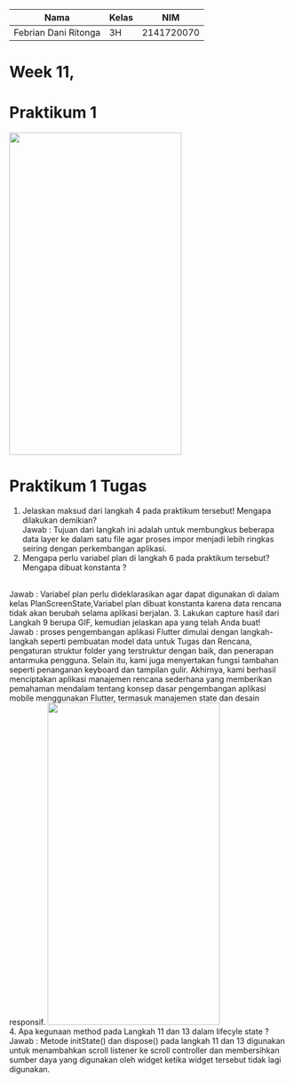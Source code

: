 | Nama | Kelas | NIM |
| ---- | ---- | ---- |
| Febrian Dani Ritonga | 3H | 2141720070|

# Week 11,
# Praktikum 1
<img src="https://github.com/daniertg/2141720070-mobile-2023/assets/87335182/0a3e5d03-468c-4c87-816c-2e000bc1bc42" width="310" height="580"><br>

# Praktikum 1 Tugas
1. Jelaskan maksud dari langkah 4 pada praktikum tersebut! Mengapa dilakukan demikian?<br>
Jawab : Tujuan dari langkah ini adalah untuk membungkus beberapa data layer ke dalam satu file agar proses impor menjadi lebih ringkas seiring dengan perkembangan aplikasi.
2. Mengapa perlu variabel plan di langkah 6 pada praktikum tersebut? Mengapa dibuat konstanta ?
<br>
Jawab : Variabel plan perlu dideklarasikan agar dapat digunakan di dalam kelas PlanScreenState,Variabel plan dibuat konstanta karena data rencana tidak akan berubah selama aplikasi berjalan.
3. Lakukan capture hasil dari Langkah 9 berupa GIF, kemudian jelaskan apa yang telah Anda buat!
<br>
Jawab :
proses pengembangan aplikasi Flutter dimulai dengan langkah-langkah seperti pembuatan model data untuk Tugas dan Rencana, pengaturan struktur folder yang terstruktur dengan baik, dan penerapan antarmuka pengguna. Selain itu, kami juga menyertakan fungsi tambahan seperti penanganan keyboard dan tampilan gulir. Akhirnya, kami berhasil menciptakan aplikasi manajemen rencana sederhana yang memberikan pemahaman mendalam tentang konsep dasar pengembangan aplikasi mobile menggunakan Flutter, termasuk manajemen state dan desain responsif.
<img src="https://github.com/daniertg/2141720070-mobile-2023/assets/87335182/60e11a4e-dd0e-4bb2-b99d-deeb5b1eac2c" width="310" height="580"><br>
4. Apa kegunaan method pada Langkah 11 dan 13 dalam lifecyle state ?
<br>
Jawab : Metode initState() dan dispose() pada langkah 11 dan 13 digunakan untuk menambahkan scroll listener ke scroll controller dan membersihkan sumber daya yang digunakan oleh widget ketika widget tersebut tidak lagi digunakan.